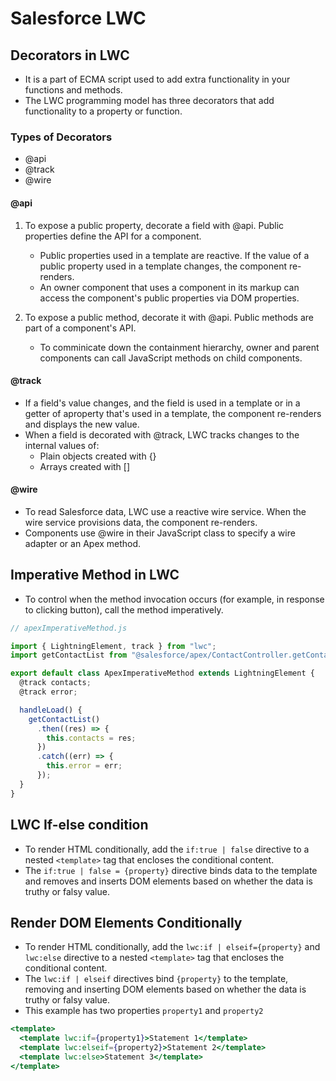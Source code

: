 # Salesforce LWC

## Decorators in LWC

- It is a part of ECMA script used to add extra functionality in your functions and methods.
- The LWC programming model has three decorators that add functionality to a property or function.

### Types of Decorators

- @api
- @track
- @wire

#### @api

1. To expose a public property, decorate a field with @api. Public properties define the API for a component.

   - Public properties used in a template are reactive. If the value of a public property used in a template changes, the component re-renders.
   - An owner component that uses a component in its markup can access the component's public properties via DOM properties.

2. To expose a public method, decorate it with @api. Public methods are part of a component's API.

   - To comminicate down the containment hierarchy, owner and parent components can call JavaScript methods on child components.

#### @track

- If a field's value changes, and the field is used in a template or in a getter of aproperty that's used in a template, the component re-renders and displays the new value.
- When a field is decorated with @track, LWC tracks changes to the internal values of:
  - Plain objects created with {}
  - Arrays created with []

#### @wire

- To read Salesforce data, LWC use a reactive wire service. When the wire service provisions data, the component re-renders.
- Components use @wire in their JavaScript class to specify a wire adapter or an Apex method.

## Imperative Method in LWC

- To control when the method invocation occurs (for example, in response to clicking button), call the method imperatively.

```js
// apexImperativeMethod.js

import { LightningElement, track } from "lwc";
import getContactList from "@salesforce/apex/ContactController.getContactList";

export default class ApexImperativeMethod extends LightningElement {
  @track contacts;
  @track error;

  handleLoad() {
    getContactList()
      .then((res) => {
        this.contacts = res;
      })
      .catch((err) => {
        this.error = err;
      });
  }
}
```

## LWC If-else condition

- To render HTML conditionally, add the `if:true | false` directive to a nested `<template>` tag that encloses the conditional content.
- The `if:true | false = {property}` directive binds data to the template and removes and inserts DOM elements based on whether the data is truthy or falsy value.

## Render DOM Elements Conditionally

- To render HTML conditionally, add the `lwc:if | elseif={property}` and `lwc:else` directive to a nested `<template>` tag that encloses the conditional content.
- The `lwc:if | elseif` directives bind `{property}` to the template, removing and inserting DOM elements based on whether the data is truthy or falsy value.
- This example has two properties `property1` and `property2`

```jsx
<template>
  <template lwc:if={property1}>Statement 1</template>
  <template lwc:elseif={property2}>Statement 2</template>
  <template lwc:else>Statement 3</template>
</template>
```
